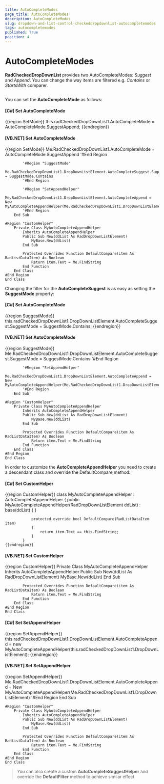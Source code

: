 ```yaml
---
title: AutoCompleteModes
page_title: AutoCompleteModes
description: AutoCompleteModes
slug: dropdown-and-list-control-checkeddropdownlist-autocompletemodes
tags: autocompletemodes
published: True
position: 4
---
```


# AutoCompleteModes



__RadCheckedDropDownList__ provides two AutoCompleteModes: *Suggest* and *Append*. You can change the way items are filtered
        e.g. *Contains* or *StartsWith* comparer.
      

## 

You can set the __AutoCompleteMode__ as follows:

#### __[C#] Set AutoCompleteMode__

{{region SetMode}}
	            this.radCheckedDropDownList1.AutoCompleteMode = AutoCompleteMode.SuggestAppend;
	{{endregion}}



#### __[VB.NET] Set AutoCompleteMode__

{{region SetMode}}
	        Me.RadCheckedDropDownList1.AutoCompleteMode = AutoCompleteMode.SuggestAppend
	        '#End Region
	
	        '#Region "SuggestMode"
	        Me.RadCheckedDropDownList1.DropDownListElement.AutoCompleteSuggest.SuggestMode = SuggestMode.Contains
	        '#End Region
	
	        '#Region "SetAppendHelper"
	        Me.RadCheckedDropDownList1.DropDownListElement.AutoCompleteAppend = New MyAutoCompleteAppendHelper(Me.RadCheckedDropDownList1.DropDownListElement)
	        '#End Region
	    End Sub
	
	#Region "CustomHelper"
	    Private Class MyAutoCompleteAppendHelper
	        Inherits AutoCompleteAppendHelper
	        Public Sub New(ddList As RadDropDownListElement)
	            MyBase.New(ddList)
	        End Sub
	
	        Protected Overrides Function DefaultCompare(item As RadListDataItem) As Boolean
	            Return item.Text = Me.FindString
	        End Function
	    End Class
	#End Region
	End Class



Changing the filter for the __AutoCompleteSuggest__ is as easy as setting the __SuggestMode__ property:
        

#### __[C#] Set AutoCompleteMode__

{{region SuggestMode}}
	            this.radCheckedDropDownList1.DropDownListElement.AutoCompleteSuggest.SuggestMode = SuggestMode.Contains;
	{{endregion}}



#### __[VB.NET] Set AutoCompleteMode__

{{region SuggestMode}}
	        Me.RadCheckedDropDownList1.DropDownListElement.AutoCompleteSuggest.SuggestMode = SuggestMode.Contains
	        '#End Region
	
	        '#Region "SetAppendHelper"
	        Me.RadCheckedDropDownList1.DropDownListElement.AutoCompleteAppend = New MyAutoCompleteAppendHelper(Me.RadCheckedDropDownList1.DropDownListElement)
	        '#End Region
	    End Sub
	
	#Region "CustomHelper"
	    Private Class MyAutoCompleteAppendHelper
	        Inherits AutoCompleteAppendHelper
	        Public Sub New(ddList As RadDropDownListElement)
	            MyBase.New(ddList)
	        End Sub
	
	        Protected Overrides Function DefaultCompare(item As RadListDataItem) As Boolean
	            Return item.Text = Me.FindString
	        End Function
	    End Class
	#End Region
	End Class



In order to customize the __AutoCompleteAppendHelper__ you need to create a descendant class and override the DefaultCompare method:
        

#### __[C#] Set CustomHelper__

{{region CustomHelper}}
	        class MyAutoCompleteAppendHelper : AutoCompleteAppendHelper
	        {
	            public MyAutoCompleteAppendHelper(RadDropDownListElement ddList)
	                : base(ddList)
	            {
	            }
	
	            protected override bool DefaultCompare(RadListDataItem item)
	            {
	                return item.Text == this.FindString;
	            }
	        }
	{{endregion}}



#### __[VB.NET] Set CustomHelper__

{{region CustomHelper}}
	    Private Class MyAutoCompleteAppendHelper
	        Inherits AutoCompleteAppendHelper
	        Public Sub New(ddList As RadDropDownListElement)
	            MyBase.New(ddList)
	        End Sub
	
	        Protected Overrides Function DefaultCompare(item As RadListDataItem) As Boolean
	            Return item.Text = Me.FindString
	        End Function
	    End Class
	#End Region
	End Class



#### __[C#] Set SetAppendHelper__

{{region SetAppendHelper}}
	            this.radCheckedDropDownList1.DropDownListElement.AutoCompleteAppend = new MyAutoCompleteAppendHelper(this.radCheckedDropDownList1.DropDownListElement);
	{{endregion}}



#### __[VB.NET] Set SetAppendHelper__

{{region SetAppendHelper}}
	        Me.RadCheckedDropDownList1.DropDownListElement.AutoCompleteAppend = New MyAutoCompleteAppendHelper(Me.RadCheckedDropDownList1.DropDownListElement)
	        '#End Region
	    End Sub
	
	#Region "CustomHelper"
	    Private Class MyAutoCompleteAppendHelper
	        Inherits AutoCompleteAppendHelper
	        Public Sub New(ddList As RadDropDownListElement)
	            MyBase.New(ddList)
	        End Sub
	
	        Protected Overrides Function DefaultCompare(item As RadListDataItem) As Boolean
	            Return item.Text = Me.FindString
	        End Function
	    End Class
	#End Region
	End Class



>You can also create a custom __AutoCompleteSuggestHelper__ and override the __DefaultFilter__ method to achieve similar effect.
          
